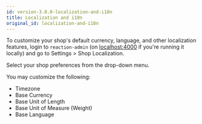 ```yaml
---
id: version-3.0.0-localization-and-i18n
title: Localization and i18n
original_id: localization-and-i18n
---
```


To customize your shop's default currency, language, and other localization features, login to `reaction-admin` (on [localhost:4000](http://localhost:4000) if you're running it locally) and go to Settings > Shop Localization.

Select your shop preferences from the drop-down menu.

You may customize the following:

- Timezone
- Base Currency
- Base Unit of Length
- Base Unit of Measure (Weight)
- Base Language
